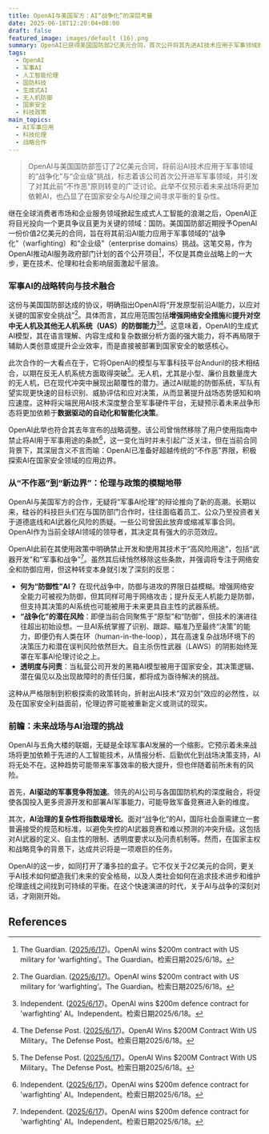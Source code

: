 ```yaml
---
title: OpenAI与美国军方：AI“战争化”的深层考量
date: 2025-06-18T12:20:04+08:00
draft: false
featured_image: images/default (16).png
summary: OpenAI已获得美国国防部2亿美元合同，首次公开将其先进AI技术应用于军事领域的“战争化”和“企业级”挑战，重点包括网络安全和反无人机防御。此举标志着OpenAI在战略上转向支持军事应用，引发了外界对其先前禁止军事用途政策转变的广泛关注和关于AI伦理与国家安全平衡的深层讨论。
tags: 
  - OpenAI
  - 军事AI
  - 人工智能伦理
  - 国防科技
  - 生成式AI
  - 无人机防御
  - 国家安全
  - 科技政策
main_topics: 
  - AI军事应用
  - 科技伦理
  - 战略合作
---
```


> OpenAI与美国国防部签订了2亿美元合同，将前沿AI技术应用于军事领域的“战争化”与“企业级”挑战，标志着该公司首次公开进军军事领域，并引发了对其此前“不作恶”原则转变的广泛讨论。此举不仅预示着未来战场将更加依赖AI，也凸显了在国家安全与AI伦理之间寻求平衡的复杂性。

继在全球消费者市场和企业服务领域掀起生成式人工智能的浪潮之后，OpenAI正将目光投向一个更具争议且更为关键的领域：国防。美国国防部近期授予OpenAI一份价值2亿美元的合同，旨在将其前沿AI能力应用于军事领域的“战争化”（warfighting）和“企业级”（enterprise domains）挑战。这笔交易，作为OpenAI推动AI服务政府部门计划的首个公开项目[^1]，不仅是其商业战略上的一大步，更在技术、伦理和社会影响层面激起千层浪。

### 军事AI的战略转向与技术融合

这份与美国国防部达成的协议，明确指出OpenAI将“开发原型前沿AI能力，以应对关键的国家安全挑战”[^1]。具体而言，其应用范围包括**增强网络安全措施**和**提升对空中无人机及其他无人机系统（UAS）的防御能力**[^2][^3]。这意味着，OpenAI的生成式AI模型，其在语言理解、内容生成和复杂数据分析方面的强大能力，将不再局限于辅助人类创意或提升企业效率，而是直接被部署到国家安全的敏感核心。

此次合作的一大看点在于，它将OpenAI的模型与军事科技平台Anduril的技术相结合，以期在反无人机系统方面取得突破[^3]。无人机，尤其是小型、廉价且数量庞大的无人机，已在现代冲突中展现出颠覆性的潜力。通过AI赋能的防御系统，军队有望实现更快速的目标识别、威胁评估和应对决策，从而显著提升战场态势感知和响应速度。这种将尖端民用AI技术深度整合至军事硬件平台，无疑预示着未来战争形态将更加依赖于**数据驱动的自动化和智能化决策**。

OpenAI此举也符合其去年宣布的战略调整。该公司曾悄然移除了用户使用指南中禁止将AI用于军事用途的条款[^2]，这一变化当时并未引起广泛关注，但在当前合同背景下，其深层含义不言而喻：OpenAI已准备好超越传统的“不作恶”界限，积极探索AI在国家安全领域的应用边界。

### 从“不作恶”到“新边界”：伦理与政策的模糊地带

OpenAI与美国军方的合作，无疑将“军事AI伦理”的辩论推向了新的高潮。长期以来，硅谷的科技巨头们在与国防部门合作时，往往面临着员工、公众乃至投资者关于道德底线和AI武器化风险的质疑。一些公司曾因此放弃或缩减军事合同。OpenAI作为当前全球AI领域的领导者，其决定具有强大的示范效应。

OpenAI此前在其使用政策中明确禁止开发和使用其技术于“高风险用途”，包括“武器开发”和“军事和战争”[^2]。虽然其后续悄然移除这些条款，并强调将专注于网络安全和防御应用，但这种转变本身就引发了深刻的反思：

*   **何为“防御性”AI？** 在现代战争中，防御与进攻的界限日益模糊。增强网络安全能力可被视为防御，但其同样可用于网络攻击；提升反无人机能力是防御，但支持其决策的AI系统也可能被用于未来更具自主性的武器系统。
*   **“战争化”的潜在风险**：即便当前合同聚焦于“原型”和“防御”，但技术的演进往往超出初始设想。一旦AI系统掌握了识别、跟踪、瞄准乃至最终“决策”的能力，即便仍有人类在环（human-in-the-loop），其在高速复杂战场环境下的决策压力和潜在误判风险依然巨大。自主杀伤性武器（LAWS）的阴影始终笼罩在军事AI伦理讨论之上。
*   **透明度与问责**：当私营公司开发的黑箱AI模型被用于国家安全，其决策逻辑、潜在偏见以及出现故障时的责任归属，都将成为亟待解决的挑战。

这种从严格限制到积极探索的政策转向，折射出AI技术“双刃剑”效应的必然性，以及在国家安全利益面前，伦理边界可能被重新定义或测试的现实。

### 前瞻：未来战场与AI治理的挑战

OpenAI与五角大楼的联姻，无疑是全球军事AI发展的一个缩影。它预示着未来战场将更加依赖于先进的人工智能技术，从情报分析、后勤优化到战场决策支持，AI将无处不在。这种趋势可能带来军事效率的极大提升，但也伴随着前所未有的风险。

首先，**AI驱动的军事竞争将加速**。领先的AI公司与各国国防机构的深度融合，将促使各国投入更多资源开发和部署AI军事能力，可能导致军备竞赛进入新的维度。

其次，**AI治理的复杂性将指数级增长**。面对“战争化”的AI，国际社会亟需建立一套普遍接受的规范和标准，以避免失控的AI武器竞赛和难以预测的冲突升级。这包括对AI武器的定义、自主性的限制、透明度要求以及问责机制等。然而，在国家主权和战略竞争的背景下，达成共识将是一项艰巨的任务。

OpenAI的这一步，如同打开了潘多拉的盒子。它不仅关于2亿美元的合同，更关乎AI技术如何塑造我们未来的安全格局，以及人类社会如何在追求技术进步和维护伦理底线之间找到可持续的平衡。在这个快速演进的时代，关于AI与战争的深刻对话，才刚刚开始。

## References
[^1]: The Guardian. ([2025/6/17](https://www.theguardian.com/technology/2025/jun/17/openai-military-contract-warfighting))。OpenAI wins $200m contract with US military for ‘warfighting’。The Guardian。检索日期2025/6/18。
[^2]: Independent. ([2025/6/17](https://www.independent.co.uk/tech/openai-military-contract-war-chatgpt-b2771976.html))。OpenAI wins $200m defence contract for 'warfighting' AI。Independent。检索日期2025/6/18。
[^3]: The Defense Post. ([2025/6/17](https://thedefensepost.com/2025/06/17/openai-contract-us-military/))。OpenAI Wins $200M Contract With US Military。The Defense Post。检索日期2025/6/18。
